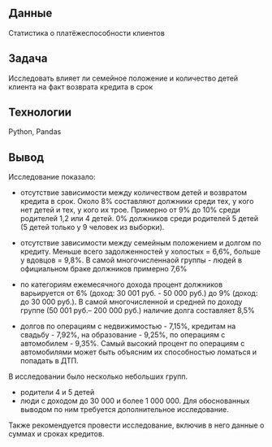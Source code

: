 ## Данные
Статистика о платёжеспособности клиентов 

## Задача 
Исследовать влияет ли семейное положение и количество детей клиента на факт возврата кредита в срок

## Технологии
Python, Pandas

## Вывод
Исследование показало:

- отсутствие зависимости между количеством детей и возвратом кредита в срок. Около 8% составляют должники среди тех, у кого нет детей и тех, у кого их трое. Примерно от 9% до 10% среди родителей 1,2 или 4 детей. 0% должников среди родителей 5 детей (5 детей только у 9 человек из выборки).

- отсутствие зависимости между семейным положением и долгом по кредиту. Меньше всего задолженностей у холостых = 6,6%, больше у вдовцов = 9,8%. В самой многочисленнаой группы - людей в официальном браке должников примерно 7,6%

- по категориям ежемесячного дохода процент должников варьируется от 6% (доход: 30 001 руб. - 50 000 руб.) до 9% (доход: до 30 000 руб.). В самой многочисленной и средней по доходу группе (50 001 руб.– 200 000 руб.) наличие долга составляет 8,5%

- долгов по операциям с недвижимостью - 7,15%, кредитам на свадьбу - 7,92%, на образование - 9,25%, по операциям с автомобилем - 9,35%. Самый высокий процент по операциям с автомобилями может быть объясним их способностью ломаться и попадать в ДТП. 

В исследовании было несколько небольших групп. 
- родители  4 и 5 детей
- люди с доходом до 30 000 и более 1 000 000. 
Для обоснованных выводом по ним требуется дополнительное исследование.

Также рекомендуется провести исследование, включив в него данные о суммах и сроках кредитов. 

